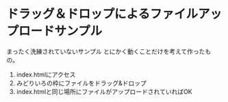 # ドラッグ＆ドロップによるファイルアップロードサンプル

まったく洗練されていないサンプル
とにかく動くことだけを考えて作ったもの。

1. index.htmlにアクセス
2. みどりいろの枠にファイルをドラッグ&ドロップ
3. index.htmlと同じ場所にファイルがアップロードされていればOK
